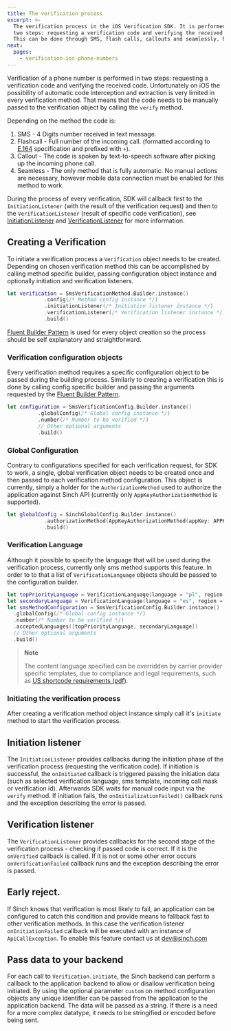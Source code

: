 ```yaml
---
title: The verification process
excerpt: >-
  The verification process in the iOS Verification SDK. It is performed in
  two steps: requesting a verification code and verifying the received code.
  This can be done through SMS, flash calls, callouts and seamlessly. Read more.
next:
  pages:
    - verification-ios-phone-numbers
---
```

Verification of a phone number is performed in two steps: requesting a verification code and verifying the received code.
Unfortunately on iOS the possibility of automatic code interception and extraction is very limited in every verification method.
That means that the code needs to be manually passed to the verification object by calling the `verify` method.

Depending on the method the code is:

1. SMS - 4 Digits number received in text message.
2. Flashcall - Full number of the incoming call. (formatted according to [E.164](http://en.wikipedia.org/wiki/E.164) specification and prefixed with `+`).
3. Callout - The code is spoken by text-to-speech software after picking up the incoming phone call.
4. Seamless - The only method that is fully automatic. No manual actions are necessary, however mobile data connection must be enabled for this method to work.

During the process of every verification, SDK will callback first to the `InitiationListener` (with the result of the verification request) and then to the `VerificationListener` (result of specific code verification), see [InitiationListener](#initiation-listener) and [VerificationListener](#verification-listener) for more information.

## Creating a Verification

To initiate a verification process a `Verification` object needs to be created. Depending on chosen verification method this can be accomplished by calling method specific builder, passing configuration object instance and optionally initiation and verification listeners.

```swift
let verification = SmsVerificationMethod.Builder.instance()
            .config(/* Method config instance */)
            .initiationListener(/* Initiation listener instance */)
            .verificationListener(/* Verification listener instance */)
            .build()
```

[Fluent Builder Pattern](https://dzone.com/articles/fluent-builder-pattern) is used for every object creation so the process should be self explanatory and straightforward.

### Verification configuration objects

Every verification method requires a specific configuration object to be passed during the building process. Similarly to creating a verification this is done by calling config specific builder and passing the arguments requested by the [Fluent Builder Pattern](https://dzone.com/articles/fluent-builder-pattern).

```swift
let configuration = SmsVerificationConfig.Builder.instance()
          .globalConfig(/* Global config instance */)
          .number(/* Number to be verified */)
          // Other optional arguments
          .build()
```

### Global Configuration
Contrary to configurations specified for each verification request, for SDK to work, a single, global verification object needs to be created once and then passed to each verification method configuration. This object is currently, simply a holder for the `AuthorizationMethod` used to authorize the application against Sinch API (currently only `AppKeyAuthorizationMethod` is supported).
```swift
let globalConfig = SinchGlobalConfig.Builder.instance()
            .authorizationMethod(AppKeyAuthorizationMethod(appKey: APPKEY))
            .build()
```

### Verification Language
Although it possible to specify the language that will be used during the verification process, currently only sms method supports this feature. In order to to that a list of `VerificationLanguage` objects should be passed to the configuration builder.

```swift
let topPriorityLanguage = VerificationLanguage(language = "pl", region = "PL", weight = 1)
let secondaryLanguage = VerificationLanguage(language = "es", region = "ES", weight = 0.33)
let smsMethodConfiguration = SmsVerificationConfig.Builder.instance()
  .globalConfig(/* Global config instance */)
  .number(/* Number to be verified */)
  .acceptedLanguages([topPriorityLanguage, secondaryLanguage])
  // Other optional arguments
  .build()
```

> **Note**    
>
> The content language specified can be overridden by carrier provider specific templates, due to compliance and legal requirements, such as [US shortcode requirements (pdf)](https://www.wmcglobal.com/storage/us_resources/ctia-short-code-monitoring-handbook-current-Short-Code-Monitoring-Handbook-v1.7.pdf).

### Initiating the verification process

After creating a verification method object instance simply call it's `initiate` method to start the verification process.


## Initiation listener

The `InitiationListener` provides callbacks during the initiation phase of the verification process (requesting the verification code). If initiation is successful, the `onInitiated` callback is triggered passing the initiation data (such as selected verification language, sms template, incoming call mask or verification id).
Afterwards SDK waits for manual code input via the `verify` method.
If initiation fails, the `onInitializationFailed()` callback runs and the exception describing the error is passed.

## Verification listener

The `VerificationListener` provides callbacks for the second stage of the verification process - checking if passed code is correct. If it is the `onVerified` callback is called. If it is not or some other error occurs `onVerificationFailed` callback runs and the exception describing the error is passed.


## Early reject.

If Sinch knows that verification is most likely to fail, an application can be configured to catch this condition and provide means to fallback fast to other verification methods. In this case the verification listener `onInitiationFailed` callback will be executed with an instance of `ApiCallException`. To enable this feature contact us at <dev@sinch.com>

## Pass data to your backend

For each call to `Verification.initiate`, the Sinch backend can perform a callback to the application backend to allow or disallow verification being initiated. By using the optional parameter `custom` on method configuration objects any unique identifier can be passed from the application to the application backend. The data will be passed as a string. If there is a need for a more complex datatype, it needs to be stringified or encoded before being sent.
